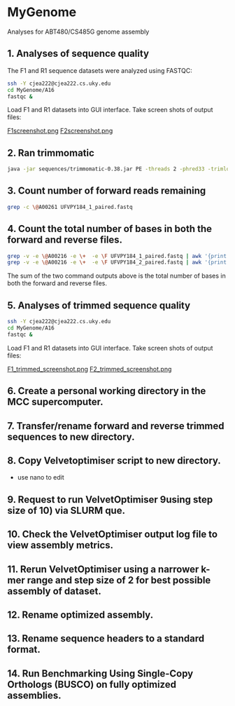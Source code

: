 # MyGenome
Analyses for ABT480/CS485G genome assembly 

## 1. Analyses of sequence quality 
The F1 and R1 sequence datasets were analyzed using FASTQC: 
```bash
ssh -Y cjea222@cjea222.cs.uky.edu
cd MyGenome/A16
fastqc &
```
Load F1 and R1 datasets into GUI interface. 
Take screen shots of output files:

[F1screenshot.png](/data/F1screenshot.png)
[F2screenshot.png](/data/F2screenshot.png)

## 2. Ran trimmomatic
```bash
java -jar sequences/trimmomatic-0.38.jar PE -threads 2 -phred33 -trimlog file.txt MyGenome/A16/UFVPY184_1.fq.gz MyGenome/A16/UFVPY184_2.fq.gz UFVPY184_1_paired.fastq UFVPY184_1_unpaired.fastq UFVPY184_2_paired.fastq UFVPY184_2_unpaired.fastq ILLUMINACLIP:MyGenome/A16/adaptors.fasta:2:30:10 SLIDINGWINDOW:20:20 MINLEN:100
```

## 3. Count number of forward reads remaining
```bash
grep -c \@A00261 UFVPY184_1_paired.fastq 
```

## 4. Count the total number of bases in both the forward and reverse files. 
```bash
grep -v -e \@A00216 -e \+  -e \F UFVPY184_1_paired.fastq | awk '{print length($0)}' | paste -sd+ | bc
grep -v -e \@A00216 -e \+  -e \F UFVPY184_2_paired.fastq | awk '{print length($0)}' | paste -sd+ | bc
```

The sum of the two command outputs above is the total number of bases in both the forward and reverse files. 

## 5. Analyses of trimmed sequence quality
```bash
ssh -Y cjea222@cjea222.cs.uky.edu
cd MyGenome/A16
fastqc &
```

Load F1 and R1 datasets into GUI interface. 
Take screen shots of output files:

[F1_trimmed_screenshot.png](/data/F1_trimmed_screenshot.png)
[F2_trimmed_screenshot.png](/data/F2_trimmed_screenshot.png)

## 6. Create a personal working directory in the MCC supercomputer. 


## 7. Transfer/rename forward and reverse trimmed sequences to new directory. 


## 8. Copy Velvetoptimiser script to new directory. 
- use nano to edit 

## 9. Request to run VelvetOptimiser 9using step size of 10) via SLURM que. 


## 10. Check the VelvetOptimiser output log file to view assembly metrics. 


## 11. Rerun VelvetOptimiser using a narrower k-mer range and step size of 2 for best possible assembly of dataset. 


## 12. Rename optimized assembly. 


## 13. Rename sequence headers to a standard format. 


## 14. Run Benchmarking Using Single-Copy Orthologs (BUSCO) on fully optimized assemblies. 

